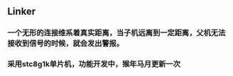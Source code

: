 ## Linker ##

 ### 一个无形的连接维系着真实距离，当子机远离到一定距离，父机无法接收到信号的时候，就会发出警报。 ###

 ### 采用stc8g1k单片机，功能开发中，猴年马月更新一次 ###
